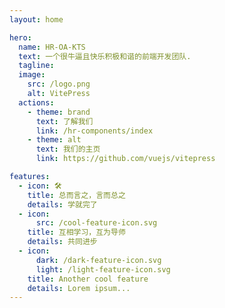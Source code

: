 ```yaml
---
layout: home

hero:
  name: HR-OA-KTS
  text: 一个很牛逼且快乐积极和谐的前端开发团队.
  tagline: 
  image:
    src: /logo.png
    alt: VitePress
  actions:
    - theme: brand
      text: 了解我们
      link: /hr-components/index
    - theme: alt
      text: 我们的主页
      link: https://github.com/vuejs/vitepress

features:
  - icon: 🛠️
    title: 总而言之，言而总之
    details: 学就完了
  - icon:
      src: /cool-feature-icon.svg
    title: 互相学习，互为导师
    details: 共同进步
  - icon:
      dark: /dark-feature-icon.svg
      light: /light-feature-icon.svg
    title: Another cool feature
    details: Lorem ipsum...
---
```


